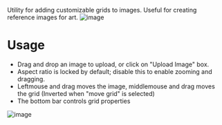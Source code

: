 Utility for adding customizable grids to images. Useful for creating reference images for art.
![image](https://github.com/user-attachments/assets/f11f650d-69a7-4685-a01d-2899afc07a0e)

# Usage
- Drag and drop an image to upload, or click on "Upload Image" box.  
- Aspect ratio is locked by default; disable this to enable zooming and dragging.
- Leftmouse and drag moves the image, middlemouse and drag moves the grid (Inverted when "move grid" is selected)
- The bottom bar controls grid properties
  
![image](https://github.com/user-attachments/assets/806b65b3-69ed-4edb-ae39-780353564409)
